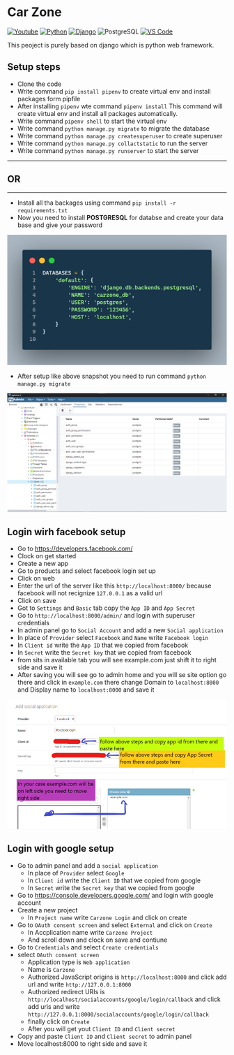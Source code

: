 # Car Zone

[![Youtube](https://img.shields.io/badge/YouTube-FF0000?style=for-the-badge&logo=youtube&logoColor=white)](https://www.youtube.com/channel/UCKspdO30Fea8ZCxwg-0svOg)
[![Python](https://img.shields.io/badge/Python-FFD43B?style=for-the-badge&logo=python&logoColor=blue)](https://www.youtube.com/channel/UCKspdO30Fea8ZCxwg-0svOg)
[![Django](https://img.shields.io/badge/django-darkgreen?style=for-the-badge&logo=django&logoColor=green)](https://code.visualstudio.com/download)
![PostgreSQL](https://img.shields.io/badge/PostgreSQL-316192?style=for-the-badge&logo=postgresql&logoColor=white)
[![VS Code](https://img.shields.io/badge/Visual_Studio_Code-0078D4?style=for-the-badge&logo=visual%20studio%20code&logoColor=white)](https://code.visualstudio.com/download)

This peoject is purely based on django which is python web framework.

## Setup steps

- Clone the code
- Write command `pip install pipenv` to create virtual env and install packages form pipfile
- After installing `pipenv` wte command `pipenv install` This command will create virtual env and install all packages automatically.
- Write command `pipenv shell` to start the virtual env
- Write command `python manage.py migrate` to migrate the database
- Write command `python manage.py createsuperuser` to create superuser
- Write command `python manage.py collactstatic` to run the server
- Write command `python manage.py runserver` to start the server

---

## OR

---

- Install all tha backages using command `pip install -r requirements.txt`
- Now you need to install **POSTGRESQL** for databse and create your data base and give your password

![postgresql setup snapshot](./resources/code_postgre.png)

- After setup like above snapshot you need to run command `python manage.py migrate`

![postgresql setup snapshot](./resources/postgre_table.png)

## Login wirh facebook setup

- Go to <https://developers.facebook.com/>
- Clock on get started
- Create a new app
- Go to products and select facebook login set up
- Click on web
- Enter the url of the server like this `http://localhost:8000/` because facebook will not recignize `127.0.0.1` as a valid url
- Click on save
- Got to `Settings` and `Basic` tab copy the `App ID` and `App Secret`
- Go to `http://localhost:8000/admin/` and login with superuser credentials
- In admin panel go to `Social Account` and add a new `Social application`
- In place of `Provider` select `Facebook` and `Name` write `Facebook login`
- In `Client id` write the `App ID` that we copied from facebook
- In `Secret` write the `Secret key` that we copied from facebook
- from sits in available tab you will see example.com just shift it to right side and save it
- After saving you will see go to admin home and you will se site option go there and click in `example.com` there change Domain to `localhost:8000` and Display name to `localhost:8000` and save it

![postgresql setup snapshot](./resources/facebook_setup.png)

## Login with google setup

- Go to admin panel and add a `social application`
  - In place of `Provider` select `Google`
  - In `Client id` write the `Client ID` that we copied from google
  - In `Secret` write the `Secret key` that we copied from google
- Go to <https://console.developers.google.com/> and login with google account
- Create a new project
  - In `Project name` write `Carzone Login` and click on create
- Go to `OAuth consent screen` and select `External` and click on `Create`
  - In Accplication name write `Carzone Project`
  - And scroll down and clock on save and contiune
- Go to `Credentials` and select `Create credentials`
- select `OAuth consent screen`
  - Application type is `Web application`
  - Name is `Carzone`
  - Authorized JavaScript origins is `http://localhost:8000` and click add url and write `http://127.0.0.1:8000`
  - Authorized redirect URIs is `http://localhost/socialaccounts/google/login/callback` and click add uris and write `http://127.0.0.1:8000/socialaccounts/google/login/callback`
  - finally click on `Create`
  - After you will get yout `Client ID` and `Client secret`
- Copy and paste `Client ID` and `Client secret` to admin panel
- Move localhost:8000 to right side and save it
